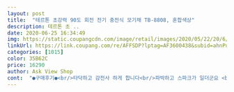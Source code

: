 ```yaml
---
layout: post 
title:  "테르톤 초강력 90도 회전 전기 충전식 모기채 TB-8808, 혼합색상" 
description: 테르톤 초 ..
date: 2020-06-25 16:34:49 
img: https://static.coupangcdn.com/image/retail/images/2020/05/22/20/6/4c13aa5c-6c88-46fa-b234-50a64b46ce61.jpg 
linkUrl: https://link.coupang.com/re/AFFSDP?lptag=AF3600438&subid=ahnPublicAsk&pageKey=1634883964&itemId=2788429739&vendorItemId=70778148916&traceid=V0-113-6decc429a666adc4 
categories: [1015] 
color: 35B62C 
price: 16290 
author: Ask View Shop 
cont:  "●구매후기●<br/>타닥하고 감전사 하게 합니다<br/>파박하고 스파크가 일더군요 <br/>1.<br/>기능  and amp; 편리성<br/>1인으로 결론부터 말씀드리면<br/>2.<br/>안전<br/>3.<br/>총평<br/>4살배기 딸이 갖고놀다 손을 지지고 대성통곡을 두번정도 해서ㅜㅜ 애기 아프지말라고 버린거거든요<br/>ㅋㅋ 그럴 필요는 없습니다<br/>USB충전단자<br/>상품설명이 기재된 종이 박스<br/>전자 모기채<br/>간혹 망에 걸려 살아 움직이는 경우도 있는데요<br/>감전사 합니다<br/>고개 꺾이고<br/>고개가 꺾이는 점은 정말 참신하고 좋다.<br/><br/>구매하시는데 도움되도록 이용후기 적어볼께요<br/>그날 이후로 마주치진 않았지만<br/>그래서 나는 이게 꼭 필요했다<br/>그러던차<br/>그리마 만나면 추가 후기 남기겠습니다.<br/><br/>그리마는 처음이라 한참을 대치하다가 못 본 척 방문을 닫았다<br/>그상태로 모기를 겨냥해서 휘저으면 끝<br/>누르면 빨간불이 들어 옵니다<br/>다른 벌레들도 기대만큼 잘 죽어나갈지는 아직 모르겠다<br/>다이소 가면 더싼거 많은거 사실인데 충분히 살만한 값어치 있습니다ㅜㅜ<br/>동네 생활용품점에서 파는 오천원,만원짜리만 보다가<br/>만들었을까 했는데<br/>망또한 안전을 위해<br/>모기가 지나가는 길에 몇번 휘저었더니<br/>모기나 벌레를 감전시키는 것으로<br/>모기들도 진화를 하는건지 왠만한건<br/>모기를 보니 말라 죽은것 같았어요<br/>모기보다 느린 벌레퇴치에는 도움 되겠네요<br/>모기에게 화형을속이 다 시원 합니다 ㅎ<br/>모기와의 전쟁을 위해 이것저것 준비를 했지만<br/>모기채를 재빠르게 휘두르면<br/>무게나 기능측면들은 일반 건전지 넣는 제품들이랑 비슷한 것 같아유 그래서 사용하는 순간의 편리성은 잘 모르겠는데 ☆충전시스템☆ 이게 진짜 좋은 것 같아요<br/>무게도 가벼워<br/>바선생이면 어떻게든 잡았을텐데<br/>박스 안에는 본품과 5핀케이블이 함께 들어있다<br/>박스에 적힌데로 테스트 해보느라<br/>배송은 깔끔하게 잘 왔고<br/>버턴 누른채 커터칼을 망에 대봤더니<br/>버튼 두 개를 함께 눌러서 사용하는 점은,<br/>버튼을 떼면 1초후에 전류가 흐르지 않는다고<br/>버튼을 왜 굳이 이중버튼으로<br/>베드민채 만한 헤드크기로 반경이 넓다보니<br/>본가에도 하나 보내드려야겟어여.<br/>.<br/> 암튼 강추!<br/>분명히 함께 지내고 있었을 것이다<br/>사실.<br/>.<br/> 예전쓰던걸 버리게된게.<br/>.<br/><br/>사용법도 편리 합니다<br/>사용에 있어 살짝 번거로움을 느꼈다<br/>사진보시면 버튼이 두갠데 둘 다 누르고 있어야 작동을 해서 어린아이 있는 집에 쓰기 좋은 것 같아요<br/>살땐 별생각없었는데 ☆90도 회전기능☆이 진짜 좋은게 천장에 들러붙은 녀석들 처리하는게 너무간단해요ㅜㅜ 감동받았습니다ㅠ<br/>상자 뒷면사진 보시면 권고사항으로 수령시 테스트를 꼭하라고 되어있습니다.<br/><br/>상품 받고나서<br/>상품구성은 단순 합니다<br/>손목에 무리는 없습니다<br/>손바닥이 먼저 나가네요 ㅎㅎ<br/>손잡이 끝부분 옆면에 쬐그맣게 있습니다<br/>손잡이 중간 양쪽에 있는 버튼2개를 동시에<br/>스파크가 이는 것을 보실수 있습니다<br/>스파크가 일어야 정상 이랍니다<br/>슬슬 보이는 모기짜식들을 징벌코자 전기모기채를 샀습니다<br/>써보니 심히 격감 됩니다<br/>아그리고<br/>아직은 적응이 되지않아 모기만 보일라치면<br/>안전망+전류망+안전망의 3겹으로 되어 있습니다<br/>안전을 위함이네요<br/>안전이라던가 편리성 부분에서 충분히 고려된 제품같아서 맘에 듭니다.<br/> 충전식인데다 로켓배송인데도 가격 그리 비싼편은 아닌점이 장점이며 특히.<br/>.<br/> 90도 꺾이는 부분을 개발한 분은 진짜 천국 가실 겁니다ㅜㅜ<br/>앞으로가 아닌 뒤로만 됩니다<br/>애도 없고 단순한 걸 좋아하는 나로써는<br/>어느분 후기에<br/>어지간하면 잡히더라구요<br/>어찌나 놀랬던지ᆢ(<br/> -<br/> -)<br/>여튼 참신하고 성능도 괜찮은 제품입니다.<br/><br/>예전쓰던거는 간만에 쓸라믄 배터리가 없고 배터리가 없는데 집에 건전지는 없고.<br/>.<br/>ㅠ 밤늦게 이러고 있으면 화딱지 났었는데 얘는 충전습관만 잘들이면 간밤에 출몰하는 벌레도 골로 보내고 숙면할 수 있을 것 같습니당 ㅋㅋ<br/>올해 여름은 더위가 일찍와서 그런지<br/>위함 이라지만 다가가기 무섭게 도망가네요 ㅋ<br/>이 기능은 벽이나 천정에 붙은 모기 퇴치를<br/>이 상품덕에 올여름 속시원히 보낼수 있을듯<br/>이건 벽과 바닥에 밀착이 잘 되는 모양이라서 효과 있을 것 같다<br/>이사 후 그리마를 목격했다.<br/><br/>이상품은 밧데리가 아닌 충전방식 입니다<br/>이상품을 접하게 되었는데요<br/>이제부터<br/>일단 모기랑 파리 몇마리 잡아봤는데 따닥하며 추락하는 모습을 보니 편안합니당ㅋㅋ<br/>일반 모기채처럼 온힘을 다해 강 스매싱 했는데<br/>일반 전기모기채로는 바퀴벌레를 지져도 잘 안 죽는다던데,<br/>일주일쯤 지났는데 아직 사고없이 잘 쓰고 있습니다ㅎ<br/>자녀있으신 분들은 애들이 장난치지 않게<br/>잡기도 힘들고 (ㅜㅜ)<br/>잡히면 타닥하는 소리와 함께<br/>저소리 은근 스트레스 해소 됩니다 ㅋㅋ<br/>저처럼 헤매지 마시길<br/>전자모기채 만든사람 상줘야 한다는 글이 있던데<br/>전자모기향은 알아도 전기모기채는 처음인<br/>제발 돈벌레도 잘 죽여주길 바란다<br/>제품 박스에 설명되어 있듯이,<br/>제품원리는 모기채에 전기를 통하게 해서<br/>젤 짜증날 때가 천장에 거꾸로 붙은 파리시키 잡을라구 휘두르다 도망갈땐데 니즈를 아주 잘 만족시켜주셧습니다.<br/>(편안)<br/>주의하셔야 할듯 합니다<br/>지난달부터 모기가 보이더라구요 ㅜ<br/>집에 아이가 있는 분들이라면 대추천하지만<br/>쫄보인 저는 왠만함 망은 손데지 않을려구요(<br/> -<br/> -)<br/>참 신박한 물건 입니다 (^^;)<br/>찾았는데요<br/>처음에는 뭣도 모르고<br/>충전 단자가 예전 핸드폰 충전기 타입이긴한데 케이블은 사진과 같이 포함되어있어서 usb에 꽂기만 하면 충전가능합니다!<br/>충전 되는 모기채는 처음 봤다<br/>충전단자 꽂는 구멍이 보이지 않아 한참<br/>충전식이라는 것도 편리하지만<br/>칼날이나 송곳 같은 걸 대서 불량테스트를 해보라기에<br/>커터칼로 시험해봤더니 첨부 사진처럼 불꽃이 세게 일었다.<br/><br/>커터칼로 해봤는데 따닥 하고 스파크 튀며 잘되네요ㅎ<br/>파워가 센 편이라 모기나 초파리 같이 약한 것들은 쉽게 죽지만<br/>판매가격:16,800<br/>하는데<br/>합니다♡<br/>헤드는 90도까지 꺽이는데요<br/>효과 짱 좋습니다<br/>효과도 미비하고 속도도 어찌나 빠른지<br/>힘이 아닌 전기의 힘으로 사멸시키는 거니까요ㅎ<br/>" 
---
```

